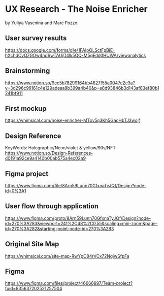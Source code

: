 # UX Research - The Noise Enricher

by Yuliya Vasenina and Marc Pozzo

## User survey results

https://docs.google.com/forms/d/e/1FAIpQLSctFpBiE-hXchdCvQZGOw4nd6wTAUjD4lk5QQ-M5gEdd0HUWA/viewanalytics

## Brainstorming

https://www.notion.so/9cc5b78299164bb4827f55a0047e2e3a?v=3d296c99161c4e129adeaa9b399a4b40&p=e8d93846b3d143af83ef80b1241bf911

## First mockup

https://whimsical.com/noise-enricher-MTov5q3Kh5GacHbTJ3wojf

## Design Reference

KeyWords: Holographic/Neon/violet & yellow/90s/NFT
https://www.notion.so/Design-References-d0191a92ce9a4140b00ab575a4ec02a9

## Figma project

https://www.figma.com/file/8Arn59Lunn70GfxnaTyJQf/Design?node-id=0%3A1

## User flow through application

https://www.figma.com/proto/8Arn59Lunn70GfxnaTyJQf/Design?node-id=270%3A283&viewport=241%2C48%2C0.55&scaling=min-zoom&page-id=270%3A282&starting-point-node-id=270%3A283

## Original Site Map

https://whimsical.com/site-map-RwYpC84rVCx72NgiwSfpFa

## Figma 

https://www.figma.com/files/project/46666997/Team-project?fuid=835637202521257504
